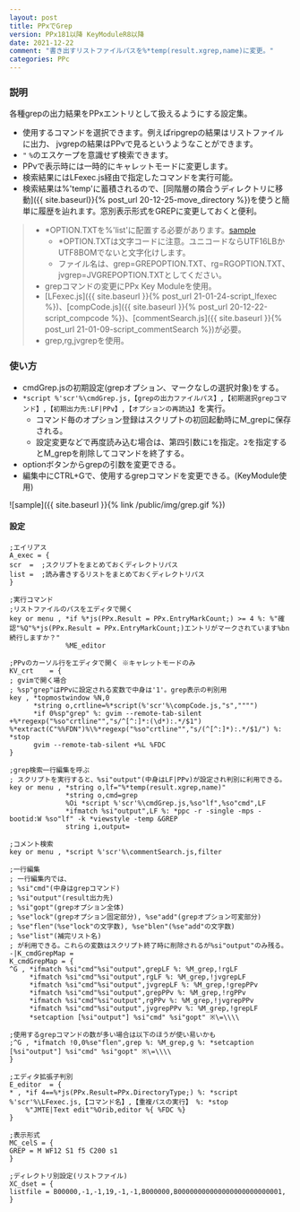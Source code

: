 ```yaml
---
layout: post
title: PPxでGrep
version: PPx181以降 KeyModuleR8以降
date: 2021-12-22
comment: "書き出すリストファイルパスを%*temp(result.xgrep,name)に変更。"
categories: PPc
---
```

### 説明
各種grepの出力結果をPPxエントリとして扱えるようにする設定集。
- 使用するコマンドを選択できます。例えばripgrepの結果はリストファイルに出力、
jvgrepの結果はPPvで見るというようなことができます。
- `"` `%`のエスケープを意識せず検索できます。
- PPvで表示時には一時的にキャレットモードに変更します。
- 検索結果にはLFexec\.js経由で指定したコマンドを実行可能。
- 検索結果は%'temp'に蓄積されるので、[同階層の隣合うディレクトリに移動]({{ site.baseurl}}{% post_url 20-12-25-move_directory %})を使うと簡単に履歴を辿れます。窓別表示形式をGREPに変更しておくと便利。

> - \*OPTION\.TXTを%'list'に配置する必要があります。[sample](https://gist.github.com/tar80/f3e5860214e758834bdf0bd619060b0f)<BR>
>    - \*OPTION\.TXTは文字コードに注意。ユニコードならUTF16LBかUTF8BOMでないと文字化けします。<BR>
>    - ファイル名は、grep=GREPOPTION.TXT、rg=RGOPTION.TXT、jvgrep=JVGREPOPTION.TXTとしてください。
> - grepコマンドの変更にPPx Key Moduleを使用。
> - [LFexec.js]({{ site.baseurl }}{% post_url 21-01-24-script_lfexec %})、[compCode.js]({{ site.baseurl }}{% post_url 20-12-22-script_compcode %})、[commentSearch.js]({{ site.baseurl }}{% post_url 21-01-09-script_commentSearch %})が必要。
> - grep,rg,jvgrepを使用。

### 使い方
- cmdGrep.jsの初期設定(grepオプション、マークなしの選択対象)をする。
- `*script %'scr'%\cmdGrep.js,【grepの出力ファイルパス】,【初期選択grepコマンド】,【初期出力先:LF|PPv】,【オプションの再読込】`を実行。<BR>
  - コマンド毎のオプション登録はスクリプトの初回起動時にM\_grepに保存される。
  - 設定変更などで再度読み込む場合は、第四引数に`1`を指定。`2`を指定するとM\_grepを削除してコマンドを終了する。
- optionボタンからgrepの引数を変更できる。
- 編集中にCTRL+Gで、使用するgrepコマンドを変更できる。(KeyModule使用)

![sample]({{ site.baseurl }}{% link /public/img/grep.gif %})

#### 設定
```
;エイリアス
A_exec = {
scr  =  ;スクリプトをまとめておくディレクトリパス
list =  ;読み書きするリストをまとめておくディレクトリパス
}

;実行コマンド
;リストファイルのパスをエディタで開く
key or menu , *if %*js(PPx.Result = PPx.EntryMarkCount;) >= 4 %: %"確認"%Q"%*js(PPx.Result = PPx.EntryMarkCount;)エントリがマークされています%bn続行しますか？"
              %ME_editor

;PPvのカーソル行をエディタで開く ※キャレットモードのみ
KV_crt    = {
; gvimで開く場合
; %sp"grep"はPPvに設定される変数で中身は'1'。grep表示の判別用
key , *topmostwindow %N,0
      *string o,crtline=%*script(%'scr'%\compCode.js,"s","""")
      *if 0%sp"grep" %: gvim --remote-tab-silent +%*regexp("%so"crtline"","s/^[^:]*:(\d*):.*/$1") %*extract(C"%%FDN")%\%*regexp("%so"crtline"","s/(^[^:]*):.*/$1/") %: *stop
      gvim --remote-tab-silent +%L %FDC
}

;grep検索一行編集を呼ぶ
; スクリプトを実行すると、%si"output"(中身はLF|PPv)が設定され判別に利用できる。
key or menu , *string o,lf="%*temp(result.xgrep,name)"
              *string o,cmd=grep
              %Oi *script %'scr'%\cmdGrep.js,%so"lf",%so"cmd",LF
              *ifmatch %si"output",LF %: *ppc -r -single -mps -bootid:W %so"lf" -k *viewstyle -temp &GREP
              string i,output=

;コメント検索
key or menu , *script %'scr'%\commentSearch.js,filter

;一行編集
; 一行編集内では、
; %si"cmd"(中身はgrepコマンド)
; %si"output"(result出力先)
; %si"gopt"(grepオプション全体)
; %se"lock"(grepオプション固定部分), %se"add"(grepオプション可変部分)
; %se"flen"(%se"lock"の文字数), %se"blen"(%se"add"の文字数)
; %se"list"(補完リスト名)
; が利用できる。これらの変数はスクリプト終了時に削除されるが%si"output"のみ残る。
-|K_cmdGrepMap =
K_cmdGrepMap = {
^G , *ifmatch %si"cmd"%si"output",grepLF %: %M_grep,!rgLF
     *ifmatch %si"cmd"%si"output",rgLF %: %M_grep,!jvgrepLF
     *ifmatch %si"cmd"%si"output",jvgrepLF %: %M_grep,!grepPPv
     *ifmatch %si"cmd"%si"output",grepPPv %: %M_grep,!rgPPv
     *ifmatch %si"cmd"%si"output",rgPPv %: %M_grep,!jvgrepPPv
     *ifmatch %si"cmd"%si"output",jvgrepPPv %: %M_grep,!grepLF
     *setcaption [%si"output"] %si"cmd" %si"gopt" ※\=\\\\

;使用するgrepコマンドの数が多い場合は以下のほうが使い易いかも
;^G , *ifmatch !0,0%se"flen",grep %: %M_grep,g %: *setcaption [%si"output"] %si"cmd" %si"gopt" ※\=\\\\
}

;エディタ拡張子判別
E_editor  = {
* , *if 4==%*js(PPx.Result=PPx.DirectoryType;) %: *script %'scr'%\LFexec.js,【コマンド名】,【重複パスの実行】 %: *stop
    %"JMTE|Text edit"%Orib,editor %{ %FDC %}
}

;表示形式
MC_celS = {
GREP = M WF12 S1 f5 C200 s1
}

;ディレクトリ別設定(リストファイル)
XC_dset = {
listfile = B00000,-1,-1,19,-1,-1,B000000,B00000000000000000000000001,
}
```
<BR>
<script src="https://gist.github.com/tar80/57ef040143778808565d9decc4692219.js"></script>
